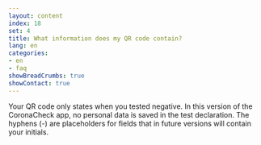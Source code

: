 ```yaml
---
layout: content
index: 18
set: 4
title: What information does my QR code contain?
lang: en
categories:
- en
- faq
showBreadCrumbs: true
showContact: true
---
```

Your QR code only states when you tested negative. In this version of the CoronaCheck app, no personal data is saved in the test declaration. The hyphens (-) are placeholders for fields that in future versions will contain your initials. 
